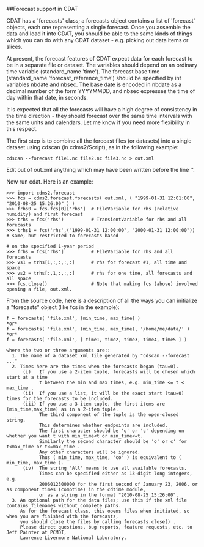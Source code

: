 ##Forecast support in CDAT

CDAT has a 'forecasts' class; a forecasts object contains a list of 'forecast' objects, each one representing a single forecast.  Once you assemble the data and load it into CDAT, you should be able to the same kinds of things which you can do with any CDAT dataset - e.g. picking out data items or slices.    

At present, the forecast features of CDAT expect data for each forecast to be in a separate file or dataset.  The variables should depend on an ordinary time variable (standard_name 'time').  The forecast base time (standard_name 'forecast_reference_time') should be specified by int variables nbdate and nbsec.  The base date is encoded in nbdate as a decimal number of the form YYYYMMDD, and nbsec expresses the time of day within that date, in seconds.    

It is expected that all the forecasts will have a high degree of consistency in the time direction - they should forecast over the same time intervals with the same units and calendars.   Let me know if you need more flexibility in this respect.    

The first step is to combine all the forecast files (or datasets) into a single dataset using cdscan (in cdms2/Script), as in the following example:

    cdscan --forecast file1.nc file2.nc file3.nc > out.xml

Edit out of out.xml anything which may have been written before the line '<?xml version="1.0"?>'.    

Now run cdat.  Here is an example:

    >>> import cdms2.forecast
    >>> fcs = cdms2.forecast.forecasts( out.xml, ( "1999-01-31 12:01:00", "2010-08-25 15:26:00" ) )
    >>> frhs0 = fcs.fcs[0]['rhs']  # FileVariable for rhs (relative humidity) and first forecast
    >>> trhs = fcs('rhs')          # TransientVariable for rhs and all forecasts
    >>> trhs1 = fcs('rhs',("1999-01-31 12:00:00", "2000-01-31 12:00:00")) # same, but restricted to forecasts based
                                                                          # on the specified 1-year period
    >>> frhs = fcs['rhs']          # FileVariable for rhs and all forecasts
    >>> vs1 = trhs[1,:,:,:,:]      # rhs for forecast #1, all time and space
    >>> vs2 = trhs[:,1,:,:,:]      # rhs for one time, all forecasts and all space
    >>> fcs.close()                # Note that making fcs (above) involved opening a file, out.xml.

From the source code, here is a description of all the ways you can initialize a "forecasts" object (like fcs in the example):

    f = forecasts( 'file.xml', (min_time, max_time) )
    *or*
    f = forecasts( 'file.xml', (min_time, max_time), '/home/me/data/' )
    *or*
    f = forecasts( 'file.xml', [ time1, time2, time3, time4, time5 ] )

    where the two or three arguments are::
      1. The name of a dataset xml file generated by "cdscan --forecast ..."
      2. Times here are the times when the forecasts began (tau=0).
          (i)   If you use a 2-item tuple, forecasts will be chosen which start at a time
                t between the min and max times, e.g. min_time <= t < max_time .
          (ii)  If you use a list, it will be the exact start (tau=0) times for the forecasts to be included.
          (iii) If you use a 3-item tuple, the first items are (min_time,max_time) as in a 2-item tuple.  
                The third component of the tuple is the open-closed string.  
                This determines whether endpoints are included. 
                The first character should be 'o' or 'c' depending on whether you want t with min_time<t or min_time<=t.  
                Similarly the second character should be 'o' or c' for t<max_time or t<=max_time .  
                Any other characters will be ignored.
                Thus ( min_time, max_time, 'co' ) is equivalent to ( min_time, max_time ).
          (iv)  The string 'All' means to use all available forecasts.
                Times can be specified either as 13-digit long integers, e.g.
                2006012300000 for the first second of January 23, 2006, or as component times (comptime) in the cdtime module, 
                or as a string in the format "2010-08-25 15:26:00".
      3. An optional path for the data files; use this if the xml file contains filenames without complete paths.
         As for the forecast class, this opens files when initiated, so when you are finished with the forecasts, 
         you should close the files by calling forecasts.close() .
         Please direct questions, bug reports, feature requests, etc. to Jeff Painter at PCMDI,
         Lawrence Livermore National Laboratory.

